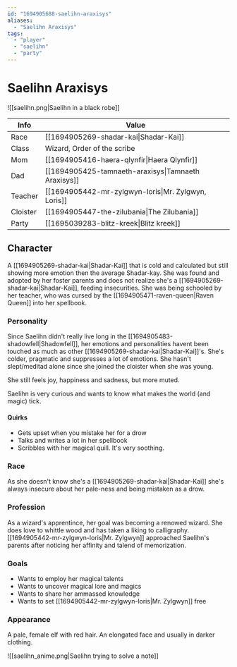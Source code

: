 ```yaml
---
id: "1694905688-saelihn-araxisys"
aliases:
  - "Saelihn Araxisys"
tags:
  - "player"
  - "saelihn"
  - "party"
---
```


# Saelihn Araxisys

![[saelihn.png|Saelihn in a black robe]]

| Info     | Value                                               |
| ----     | -----                                               |
| Race     | [[1694905269-shadar-kai\|Shadar-Kai]]               |
| Class    | Wizard, Order of the scribe                         |
| Mom      | [[1694905416-haera-qlynfir\|Haera Qlynfir]]         |
| Dad      | [[1694905425-tamnaeth-araxisys\|Tamnaeth Araxisys]] |
| Teacher  | [[1694905442-mr-zylgwyn-loris\|Mr. Zylgwyn, Loris]] |
| Cloister | [[1694905447-the-zilubania\|The Zilubania]]         |
| Party    | [[1695039283-blitz-kreek\|Blitz kreek]]             |

## Character

A [[1694905269-shadar-kai|Shadar-Kai]] that is cold and calculated but still showing more emotion then the average Shadar-kay. She was found and adopted by her foster parents and does not realize she's a [[1694905269-shadar-kai|Shadar-Kai]], feeding insecurities. She was being schooled by her teacher, who was cursed by the [[1694905471-raven-queen|Raven Queen]] into her spellbook.

### Personality

Since Saelihn didn't really live long in the [[1694905483-shadowfell|Shadowfell]], her emotions and personalities havent been touched as much as other [[1694905269-shadar-kai|Shadar-Kai]]'s. She's colder, pragmatic and suppresses a lot of emotions. She hasn't slept/meditad alone since she joined the cloister when she was young.

She still feels joy, happiness and sadness, but more muted.

Saelihn is very curious and wants to know what makes the world (and magic) tick.

#### Quirks

* Gets upset when you mistake her for a drow
* Talks and writes a lot in her spellbook
* Scribbles with her magical quill. It's very soothing.

### Race

As she doesn't know she's a [[1694905269-shadar-kai|Shadar-Kai]] she's always insecure about her pale-ness and being mistaken as a drow.

### Profession

As a wizard's apprentince, her goal was becoming a renowed wizard. She does love to whittle wood and has taken a liking to calligraphy. 
[[1694905442-mr-zylgwyn-loris|Mr. Zylgwyn]] approached Saelihn's parents after noticing her affinity and talend of memorization.

### Goals

* Wants to employ her magical talents 
* Wants to uncover magical lore and magics
* Wants to share her ammassed knowledge
* Wants to set [[1694905442-mr-zylgwyn-loris|Mr. Zylgwyn]] free

### Appearance

A pale, female elf with red hair. An elongated face and usually in darker clothing.

![[saelihn_anime.png|Saelihn trying to solve a note]]
